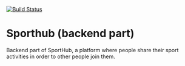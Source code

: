 [![Build Status](https://travis-ci.org/Fortiz2305/sporthub-backend.svg?branch=master)](https://travis-ci.org/Fortiz2305/sporthub-backend)

# Sporthub (backend part)

Backend part of SportHub, a platform where people share their sport activities in order to other people join them.
